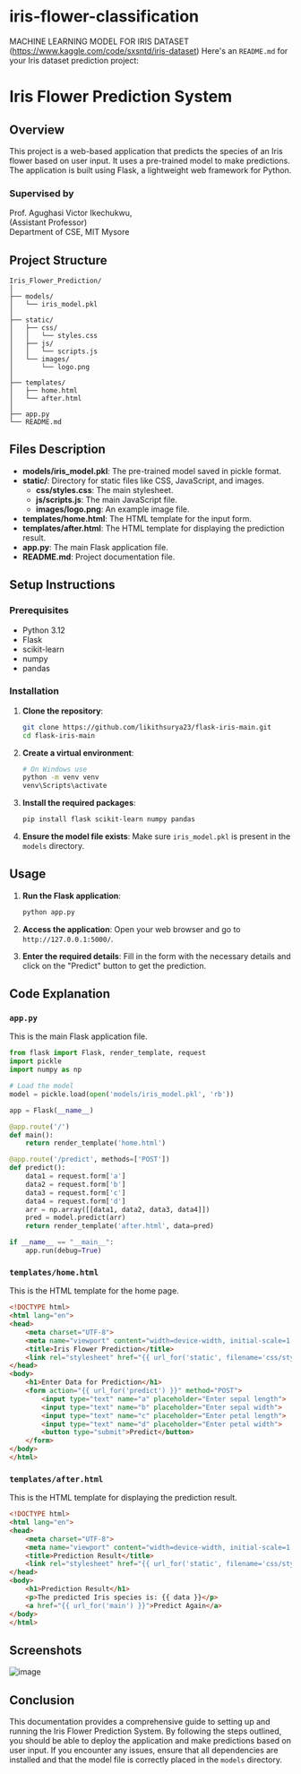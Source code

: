 # iris-flower-classification
MACHINE LEARNING MODEL FOR IRIS DATASET (https://www.kaggle.com/code/sxsntd/iris-dataset)
Here's an `README.md` for your Iris dataset prediction project:
# Iris Flower Prediction System

## Overview

This project is a web-based application that predicts the species of an Iris flower based on user input. It uses a pre-trained model to make predictions. The application is built using Flask, a lightweight web framework for Python.

### Supervised by
Prof. Agughasi Victor Ikechukwu,  
(Assistant Professor)  
Department of CSE, MIT Mysore

## Project Structure

```
Iris_Flower_Prediction/
│
├── models/
│   └── iris_model.pkl
│
├── static/
│   ├── css/
│   │   └── styles.css
│   ├── js/
│   │   └── scripts.js
│   └── images/
│       └── logo.png
│
├── templates/
│   ├── home.html
│   └── after.html
│
├── app.py
└── README.md
```

## Files Description

- **models/iris_model.pkl**: The pre-trained model saved in pickle format.
- **static/**: Directory for static files like CSS, JavaScript, and images.
  - **css/styles.css**: The main stylesheet.
  - **js/scripts.js**: The main JavaScript file.
  - **images/logo.png**: An example image file.
- **templates/home.html**: The HTML template for the input form.
- **templates/after.html**: The HTML template for displaying the prediction result.
- **app.py**: The main Flask application file.
- **README.md**: Project documentation file.

## Setup Instructions

### Prerequisites

- Python 3.12
- Flask
- scikit-learn
- numpy
- pandas

### Installation

1. **Clone the repository**:
    ```bash
    git clone https://github.com/likithsurya23/flask-iris-main.git
    cd flask-iris-main
    ```

2. **Create a virtual environment**:
    ```bash
    # On Windows use
    python -m venv venv
    venv\Scripts\activate
    ```

3. **Install the required packages**:
    ```bash
    pip install flask scikit-learn numpy pandas
    ```

4. **Ensure the model file exists**:
    Make sure `iris_model.pkl` is present in the `models` directory.

## Usage

1. **Run the Flask application**:
    ```bash
    python app.py
    ```

2. **Access the application**:
    Open your web browser and go to `http://127.0.0.1:5000/`.

3. **Enter the required details**:
    Fill in the form with the necessary details and click on the "Predict" button to get the prediction.

## Code Explanation

### `app.py`

This is the main Flask application file.

```python
from flask import Flask, render_template, request
import pickle
import numpy as np

# Load the model
model = pickle.load(open('models/iris_model.pkl', 'rb'))

app = Flask(__name__)

@app.route('/')
def main():
    return render_template('home.html')

@app.route('/predict', methods=['POST'])
def predict():
    data1 = request.form['a']
    data2 = request.form['b']
    data3 = request.form['c']
    data4 = request.form['d']
    arr = np.array([[data1, data2, data3, data4]])
    pred = model.predict(arr)
    return render_template('after.html', data=pred)

if __name__ == "__main__":
    app.run(debug=True)
```

### `templates/home.html`

This is the HTML template for the home page.

```html
<!DOCTYPE html>
<html lang="en">
<head>
    <meta charset="UTF-8">
    <meta name="viewport" content="width=device-width, initial-scale=1.0">
    <title>Iris Flower Prediction</title>
    <link rel="stylesheet" href="{{ url_for('static', filename='css/styles.css') }}">
</head>
<body>
    <h1>Enter Data for Prediction</h1>
    <form action="{{ url_for('predict') }}" method="POST">
        <input type="text" name="a" placeholder="Enter sepal length">
        <input type="text" name="b" placeholder="Enter sepal width">
        <input type="text" name="c" placeholder="Enter petal length">
        <input type="text" name="d" placeholder="Enter petal width">
        <button type="submit">Predict</button>
    </form>
</body>
</html>
```

### `templates/after.html`

This is the HTML template for displaying the prediction result.

```html
<!DOCTYPE html>
<html lang="en">
<head>
    <meta charset="UTF-8">
    <meta name="viewport" content="width=device-width, initial-scale=1.0">
    <title>Prediction Result</title>
    <link rel="stylesheet" href="{{ url_for('static', filename='css/styles.css') }}">
</head>
<body>
    <h1>Prediction Result</h1>
    <p>The predicted Iris species is: {{ data }}</p>
    <a href="{{ url_for('main') }}">Predict Again</a>
</body>
</html>
```

## Screenshots

![image](https://github.com/likithsurya23/flask-iris-main/blob/64f0b75e11ee55db816736dd5301f0ac35ce7d4c/static/screenshot.jpg)
## Conclusion

This documentation provides a comprehensive guide to setting up and running the Iris Flower Prediction System. By following the steps outlined, you should be able to deploy the application and make predictions based on user input. If you encounter any issues, ensure that all dependencies are installed and that the model file is correctly placed in the `models` directory.
```
